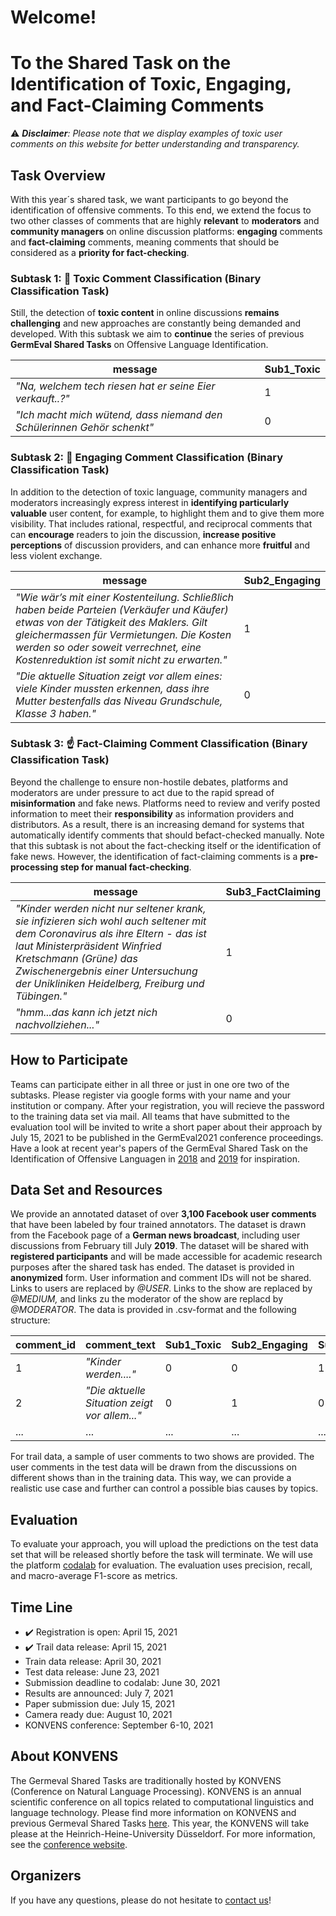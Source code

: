 # Welcome!
# To the Shared Task on the Identification of Toxic, Engaging, and Fact-Claiming Comments

:warning: ***Disclaimer**: Please note that we display examples of toxic user comments on this website for better understanding and transparency.*

## Task Overview

With this year´s shared task, we want participants to go beyond the identification of offensive comments.
To this end, we extend the focus to two other classes of comments that are highly **relevant** to **moderators** and **community managers** on online discussion platforms: **engaging** comments and **fact-claiming** comments, meaning comments that should be considered as a **priority for fact-checking**.


### Subtask 1: :imp: Toxic Comment Classification (Binary Classification Task)


Still, the detection of **toxic content** in online discussions **remains challenging** and new approaches are constantly being demanded and developed. With this subtask we aim to **continue** the series of previous **GermEval Shared Tasks** on Offensive Language Identification.

| message      | Sub1_Toxic |
| ----------- | ----------- |
| *"Na,  welchem tech riesen hat er seine Eier verkauft..?"*      | 1       |
| *"Ich macht mich wütend, dass niemand den Schülerinnen Gehör schenkt"*   | 0        |


### Subtask 2: :hugs: Engaging Comment Classification (Binary Classification Task)

In addition to the detection of toxic language, community managers and moderators increasingly express interest in **identifying particularly valuable** user content, for example, to highlight them and to give them more visibility. That includes rational, respectful, and reciprocal comments that can **encourage** readers to join the discussion, **increase positive perceptions** of discussion providers, and can enhance more **fruitful** and less violent exchange.

| message      | Sub2_Engaging |
| ----------- | ----------- |
| *"Wie wär’s mit einer Kostenteilung. Schließlich haben beide Parteien (Verkäufer und Käufer) etwas von der Tätigkeit des Maklers. Gilt gleichermassen für Vermietungen. Die  Kosten werden so oder soweit verrechnet, eine Kostenreduktion ist somit nicht zu erwarten."*      | 1       |
| *"Die aktuelle Situation zeigt vor allem eines: viele Kinder mussten erkennen, dass ihre Mutter bestenfalls das Niveau Grundschule, Klasse 3 haben."*   | 0        |


### Subtask 3: :point_up: Fact-Claiming Comment Classification (Binary Classification Task)

Beyond the challenge to ensure non-hostile debates, platforms and moderators are under pressure to act due to the rapid spread of **misinformation** and fake news. 
Platforms need to review and verify posted information to meet their **responsibility** as information providers and distributors. 
As a result, there is an increasing demand for systems that automatically identify comments that should befact-checked manually.
Note that this subtask is not about the fact-checking itself or the identification of fake news.
However, the identification of fact-claiming comments is a **pre-processing step for manual fact-checking**.

| message      | Sub3_FactClaiming |
| ----------- | ----------- |
| *"Kinder werden nicht nur seltener krank, sie infizieren sich wohl auch seltener mit dem Coronavirus als ihre Eltern - das ist laut Ministerpräsident Winfried Kretschmann (Grüne) das Zwischenergebnis einer Untersuchung der Unikliniken Heidelberg, Freiburg und Tübingen."*      | 1       |
| *"hmm...das kann ich jetzt nich nachvollziehen..."*   | 0        |


## How to Participate

Teams can participate either in all three or just in one ore two of the subtasks. Please register via google forms with your name and your institution or company. After your registration, you will recieve the password to the training data set via mail. All teams that have submitted to the evaluation tool will be invited to write a short paper about their approach by July 15, 2021 to be published in the GermEval2021 conference proceedings. Have a look at recent year's papers of the GermEval Shared Task on the Identification of Offensive Languagen in [2018](https://www.oeaw.ac.at/fileadmin/subsites/academiaecorpora/PDF/GermEval2018_Proceedings.pdf) and [2019](https://corpora.linguistik.uni-erlangen.de/data/konvens/proceedings/) for inspiration.


## Data Set and Resources

We provide an annotated dataset of over **3,100 Facebook user comments** that have been labeled by four trained annotators. The dataset is drawn from the Facebook page of a **German news broadcast**, including user discussions from February till July **2019**. The dataset will be shared with **registered participants** and will be made accessible for academic research purposes  after  the  shared  task has ended. The  dataset is provided in **anonymized** form. User information and comment IDs will not be shared. Links to users are replaced by *@USER*. Links to the show are replaced by *@MEDIUM,* and links zu the moderator of the show are replacd by *@MODERATOR*. The data is provided in .csv-format and the following structure:

| comment_id | comment_text | Sub1_Toxic | Sub2_Engaging | Sub3_FactClaiming |
| ----------- | ----------- | ----------- | ----------- | ----------- |
| 1 | *"Kinder werden...."*      | 0 | 0 | 1 |
| 2 | *"Die aktuelle Situation zeigt vor allem..."* | 0 | 1 | 0 |
| ... | ... | ... | ... | ... | 

For trail data, a sample of user comments to two shows are provided. The user comments in the test data will be drawn from the discussions on different shows than in the training data. This way, we can provide a realistic use case and further can control a possible bias causes by topics.

## Evaluation

To evaluate your approach, you will upload the predictions on the test data set that will be released shortly before the task will terminate. We will use the platform [codalab](https://codalab.org/) for evaluation.
The evaluation uses precision, recall, and macro-average F1-score as metrics. 

## Time Line

- :heavy_check_mark: Registration is open: April 15, 2021
- :heavy_check_mark: Trail data release: April 15, 2021
- Train data release: April 30, 2021
- Test data release: June 23, 2021
- Submission deadline to codalab: June 30, 2021
- Results are announced: July 7, 2021
- Paper submission due: July 15, 2021
- Camera ready due: August 10, 2021
- KONVENS conference: September 6-10, 2021

## About KONVENS

The Germeval Shared Tasks are traditionally hosted by KONVENS (Conference on Natural Language Processing). KONVENS is an annual scientific conference on all topics related to computational linguistics and language technology. Please find more information on KONVENS and previous Germeval Shared Tasks [here](https://konvens.org/site/). This year, the KONVENS will take please at the Heinrich-Heine-University Düsseldorf. For more information, see the [conference website](https://konvens2021.phil.hhu.de/). 

## Organizers

If you have any questions, please do not hesitate to [contact us](mailto:germeval2021toxic@gmail.com)!
